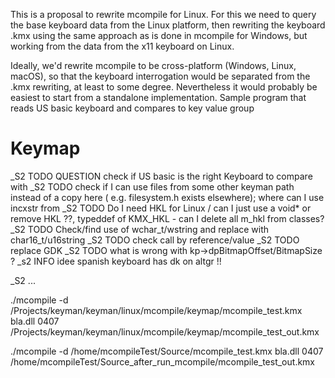 
This is a proposal to rewrite  mcompile for Linux.  For this we need to  query the base keyboard data from the Linux platform, then rewriting the keyboard .kmx using the same approach as is done in mcompile for Windows, but working from the data from the x11 keyboard on Linux.

Ideally, we'd rewrite mcompile to be cross-platform (Windows, Linux, macOS), so that the keyboard interrogation would be separated from the .kmx rewriting, at least to some degree. Nevertheless it would probably be easiest to start from a standalone implementation. 
Sample program that reads US basic keyboard and compares to key value group

# Keymap

_S2 TODO QUESTION check if US basic is the right Keyboard to compare with
_S2 TODO check if I can use files from some other keyman path instead of a copy here ( e.g. filesystem.h exists elsewhere); where can I use incxstr from
_S2 TODO Do I need HKL for Linux / can I just use a void* or remove HKL ??,  typeddef of KMX_HKL - can I delete all m_hkl from classes?
_S2 TODO Check/find use of wchar_t/wstring and replace with char16_t/u16string
_S2 TODO check call by reference/value
_S2 TODO replace GDK
_S2 TODO what is wrong with kp->dpBitmapOffset/BitmapSize ?
_s2 INFO idee spanish keyboard has dk on altgr !!

_S2 ...


./mcompile -d /Projects/keyman/keyman/linux/mcompile/keymap/mcompile_test.kmx bla.dll 0407 /Projects/keyman/keyman/linux/mcompile/keymap/mcompile_test_out.kmx

./mcompile -d     /home/mcompileTest/Source/mcompile_test.kmx bla.dll 0407 /home/mcompileTest/Source_after_run_mcompile/mcompile_test_out.kmx
